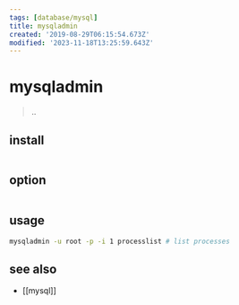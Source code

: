 ```yaml
---
tags: [database/mysql]
title: mysqladmin
created: '2019-08-29T06:15:54.673Z'
modified: '2023-11-18T13:25:59.643Z'
---
```


# mysqladmin

> ..

## install

```sh
```

## option

```sh
```

## usage

```sh
mysqladmin -u root -p -i 1 processlist # list processes
```

## see also

- [[mysql]]
